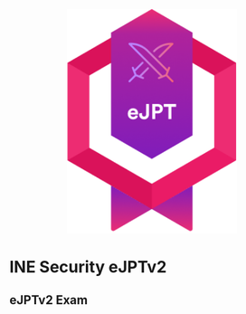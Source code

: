 <p align="center">
  <img src="https://raw.githubusercontent.com/Gh0stCybersec/INE-Security-eJPTv2-Notes/main/eJPTv2_Logo.png" alt="eJPTv2 Logo" width="300">
</p>


# INE Security eJPTv2 


## eJPTv2 Exam 
